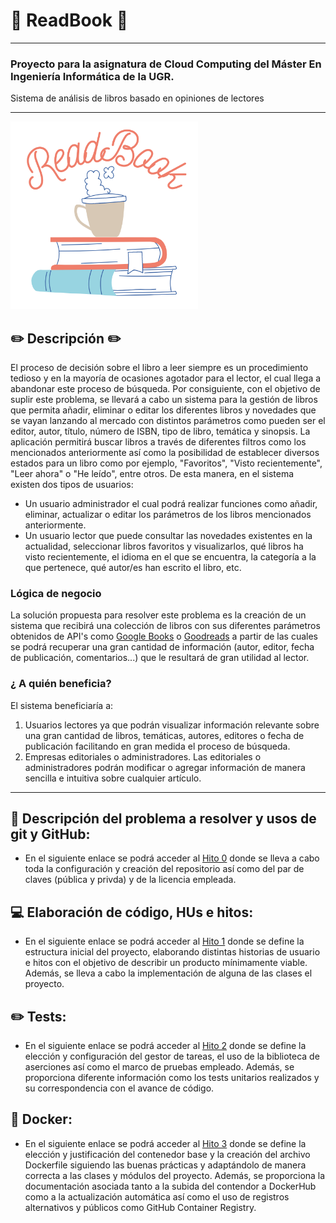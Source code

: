 # :book: ReadBook :book:

---

### Proyecto para la asignatura de Cloud Computing del Máster En Ingeniería Informática de la UGR.

Sistema de análisis de libros basado en opiniones de lectores

---

<img src="./docs/img/logo.png" alt="drawing" width="300"/>

## :pencil2: Descripción :pencil2:

El proceso de decisión sobre el libro a leer siempre es un procedimiento tedioso y en la mayoría de ocasiones agotador para el lector, el cual llega a abandonar este proceso de búsqueda. Por consiguiente, con el objetivo de suplir este problema, se llevará a cabo un sistema para la gestión de libros que permita añadir, eliminar o editar los diferentes libros y novedades que se vayan lanzando al mercado con distintos parámetros como pueden ser el editor, autor, título, número de ISBN, tipo de libro, temática y sinopsis. La aplicación permitirá buscar libros a través de diferentes filtros como los mencionados anteriormente así como la posibilidad de establecer diversos estados para un libro como por ejemplo, "Favoritos", "Visto recientemente", "Leer ahora" o "He leído", entre otros.
De esta manera, en el sistema existen dos tipos de usuarios:

- Un usuario administrador el cual podrá realizar funciones como añadir, eliminar, actualizar o editar los parámetros de los libros mencionados anteriormente.
- Un usuario lector que puede consultar las novedades existentes en la actualidad, seleccionar libros favoritos y visualizarlos, qué libros ha visto recientemente, el idioma en el que se encuentra, la categoría a la que pertenece, qué autor/es han escrito el libro, etc.

### Lógica de negocio

La solución propuesta para resolver este problema es la creación de un sistema que recibirá una colección de libros con sus diferentes parámetros obtenidos de API's como [Google Books](https://developers.google.com/books/docs/v1/getting_started) o [Goodreads](https://www.goodreads.com/api) a partir de las cuales se podrá recuperar una gran cantidad de información (autor, editor, fecha de publicación, comentarios...) que le resultará de gran utilidad al lector.

### ¿ A quién beneficia?

El sistema beneficiaría a:

1.  Usuarios lectores ya que podrán visualizar información relevante sobre una gran cantidad de libros, temáticas, autores, editores o fecha de publicación facilitando en gran medida el proceso de búsqueda.
2.  Empresas editoriales o administradores. Las editoriales o administradores podrán modificar o agregar información de manera sencilla e intuitiva sobre cualquier artículo.

---

## :pushpin: Descripción del problema a resolver y usos de git y GitHub:

- En el siguiente enlace se podrá acceder al [Hito 0](docs/hitos/hito0.md) donde se lleva a cabo toda la configuración y creación del repositorio así como del par de claves (pública y privda) y de la licencia empleada.

## :computer: Elaboración de código, HUs e hitos:

- En el siguiente enlace se podrá acceder al [Hito 1](docs/hitos/hito1.md) donde se define la estructura inicial del proyecto, elaborando distintas historias de usuario e hitos con el objetivo de describir un producto mínimamente viable. Además, se lleva a cabo la implementación de alguna de las clases el proyecto.

## :pencil2: Tests:

- En el siguiente enlace se podrá acceder al [Hito 2](docs/hitos/hito2/hito2.md) donde se define la elección y configuración del gestor de tareas, el uso de la biblioteca de aserciones así como el marco de pruebas empleado. Además, se proporciona diferente información como los tests unitarios realizados y su correspondencia con el avance de código.

## :whale: Docker:

- En el siguiente enlace se podrá acceder al [Hito 3](docs/hitos/hito3/hito3.md) donde se define la elección y justificación del contenedor base y la creación del archivo Dockerfile siguiendo las buenas prácticas y adaptándolo de manera correcta a las clases y módulos del proyecto. Además, se proporciona la documentación asociada tanto a la subida del contendor a DockerHub como a la actualización automática así como el uso de registros alternativos y públicos como GitHub Container Registry.